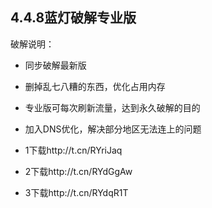 
## 4.4.8蓝灯破解专业版
破解说明：
* 同步破解最新版
* 删掉乱七八糟的东西，优化占用内存
* 专业版可每次刷新流量，达到永久破解的目的
* 加入DNS优化，解决部分地区无法连上的问题

* 1下载http://t.cn/RYriJaq
* 2下载http://t.cn/RYdGgAw
* 3下载http://t.cn/RYdqR1T
